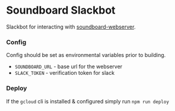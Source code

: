 # Soundboard Slackbot

Slackbot for interacting with [soundboard-webserver](https://github.com/beverts312/soundboard-webserver).


### Config  
Config should be set as environmental variables prior to building.
* `SOUNDBOARD_URL` - base url for the webserver
* `SLACK_TOKEN` - verification token for slack

### Deploy  
If the `gcloud` cli is installed & configured simply run `npm run deploy`